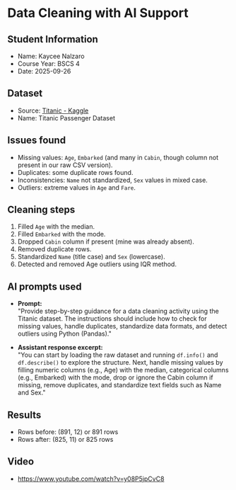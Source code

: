 # Data Cleaning with AI Support

## Student Information
- Name: Kaycee Nalzaro  
- Course Year: BSCS 4
- Date: 2025-09-26

## Dataset
- Source: [Titanic - Kaggle](https://www.kaggle.com/competitions/titanic/data)
- Name: Titanic Passenger Dataset

## Issues found
- Missing values: `Age`, `Embarked` (and many in `Cabin`, though column not present in our raw CSV version).
- Duplicates: some duplicate rows found.
- Inconsistencies: `Name` not standardized, `Sex` values in mixed case.
- Outliers: extreme values in `Age` and `Fare`.

## Cleaning steps
1. Filled `Age` with the median.
2. Filled `Embarked` with the mode.
3. Dropped `Cabin` column if present (mine was already absent).
4. Removed duplicate rows.
5. Standardized `Name` (title case) and `Sex` (lowercase).
6. Detected and removed Age outliers using IQR method.

## AI prompts used
- **Prompt:**  
  "Provide step-by-step guidance for a data cleaning activity using the Titanic dataset. The instructions should include how to check for missing values, handle duplicates, standardize data formats, and detect outliers using Python (Pandas)."

- **Assistant response excerpt:**  
  "You can start by loading the raw dataset and running `df.info()` and `df.describe()` to explore the structure. Next, handle missing values by filling numeric columns (e.g., Age) with the median, categorical columns (e.g., Embarked) with the mode, drop or ignore the Cabin column if missing, remove duplicates, and standardize text fields such as Name and Sex."

## Results
- Rows before: (891, 12) or 891 rows
- Rows after: (825, 11) or 825 rows

## Video
- https://www.youtube.com/watch?v=y08P5jpCvC8
